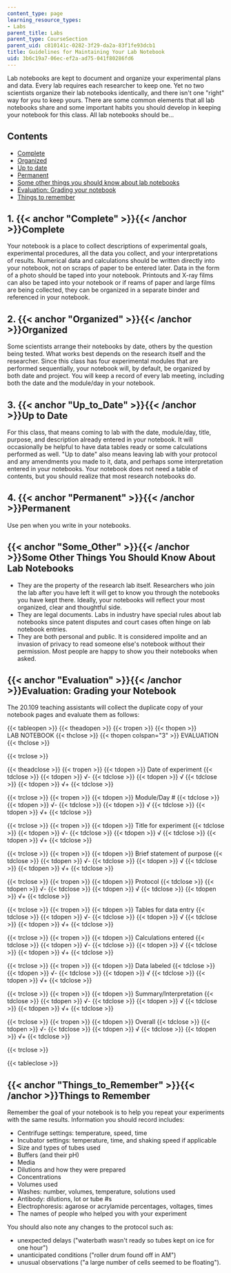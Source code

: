 ```yaml
---
content_type: page
learning_resource_types:
- Labs
parent_title: Labs
parent_type: CourseSection
parent_uid: c810141c-0282-3f29-da2a-83f1fe93dcb1
title: Guidelines for Maintaining Your Lab Notebook
uid: 3b6c19a7-06ec-ef2a-ad75-041f80286fd6
---
```


Lab notebooks are kept to document and organize your experimental plans and data. Every lab requires each researcher to keep one. Yet no two scientists organize their lab notebooks identically, and there isn't one "right" way for you to keep yours. There are some common elements that all lab notebooks share and some important habits you should develop in keeping your notebook for this class. All lab notebooks should be...

Contents
--------

*   [Complete](#Complete)
*   [Organized](#Organized)
*   [Up to date](#Up_to_Date)
*   [Permanent](#Permanent)
*   [Some other things you should know about lab notebooks](#Some_Other)
*   [Evaluation: Grading your notebook](#Evaluation)
*   [Things to remember](#Things_to_Remember)

1\. {{< anchor "Complete" >}}{{< /anchor >}}Complete
----------------------------------------------------

Your notebook is a place to collect descriptions of experimental goals, experimental procedures, all the data you collect, and your interpretations of results. Numerical data and calculations should be written directly into your notebook, not on scraps of paper to be entered later. Data in the form of a photo should be taped into your notebook. Printouts and X-ray films can also be taped into your notebook or if reams of paper and large films are being collected, they can be organized in a separate binder and referenced in your notebook.

2\. {{< anchor "Organized" >}}{{< /anchor >}}Organized
------------------------------------------------------

Some scientists arrange their notebooks by date, others by the question being tested. What works best depends on the research itself and the researcher. Since this class has four experimental modules that are performed sequentially, your notebook will, by default, be organized by both date and project. You will keep a record of every lab meeting, including both the date and the module/day in your notebook.

3\. {{< anchor "Up_to_Date" >}}{{< /anchor >}}Up to Date
--------------------------------------------------------

For this class, that means coming to lab with the date, module/day, title, purpose, and description already entered in your notebook. It will occasionally be helpful to have data tables ready or some calculations performed as well. "Up to date" also means leaving lab with your protocol and any amendments you made to it, data, and perhaps some interpretation entered in your notebooks. Your notebook does not need a table of contents, but you should realize that most research notebooks do.

4\. {{< anchor "Permanent" >}}{{< /anchor >}}Permanent
------------------------------------------------------

Use pen when you write in your notebooks.

{{< anchor "Some_Other" >}}{{< /anchor >}}Some Other Things You Should Know About Lab Notebooks
-----------------------------------------------------------------------------------------------

*   They are the property of the research lab itself. Researchers who join the lab after you have left it will get to know you through the notebooks you have kept there. Ideally, your notebooks will reflect your most organized, clear and thoughtful side.
*   They are legal documents. Labs in industry have special rules about lab notebooks since patent disputes and court cases often hinge on lab notebook entries.
*   They are both personal and public. It is considered impolite and an invasion of privacy to read someone else's notebook without their permission. Most people are happy to show you their notebooks when asked.

{{< anchor "Evaluation" >}}{{< /anchor >}}Evaluation: Grading your Notebook
---------------------------------------------------------------------------

The 20.109 teaching assistants will collect the duplicate copy of your notebook pages and evaluate them as follows:

{{< tableopen >}}
{{< theadopen >}}
{{< tropen >}}
{{< thopen >}}
LAB NOTEBOOK
{{< thclose >}}
{{< thopen colspan="3" >}}
EVALUATION
{{< thclose >}}

{{< trclose >}}

{{< theadclose >}}
{{< tropen >}}
{{< tdopen >}}
Date of experiment
{{< tdclose >}}
{{< tdopen >}}
√-
{{< tdclose >}}
{{< tdopen >}}
√
{{< tdclose >}}
{{< tdopen >}}
√+
{{< tdclose >}}

{{< trclose >}}
{{< tropen >}}
{{< tdopen >}}
Module/Day #
{{< tdclose >}}
{{< tdopen >}}
√-
{{< tdclose >}}
{{< tdopen >}}
√
{{< tdclose >}}
{{< tdopen >}}
√+
{{< tdclose >}}

{{< trclose >}}
{{< tropen >}}
{{< tdopen >}}
Title for experiment
{{< tdclose >}}
{{< tdopen >}}
√-
{{< tdclose >}}
{{< tdopen >}}
√
{{< tdclose >}}
{{< tdopen >}}
√+
{{< tdclose >}}

{{< trclose >}}
{{< tropen >}}
{{< tdopen >}}
Brief statement of purpose
{{< tdclose >}}
{{< tdopen >}}
√-
{{< tdclose >}}
{{< tdopen >}}
√
{{< tdclose >}}
{{< tdopen >}}
√+
{{< tdclose >}}

{{< trclose >}}
{{< tropen >}}
{{< tdopen >}}
Protocol
{{< tdclose >}}
{{< tdopen >}}
√-
{{< tdclose >}}
{{< tdopen >}}
√
{{< tdclose >}}
{{< tdopen >}}
√+
{{< tdclose >}}

{{< trclose >}}
{{< tropen >}}
{{< tdopen >}}
Tables for data entry
{{< tdclose >}}
{{< tdopen >}}
√-
{{< tdclose >}}
{{< tdopen >}}
√
{{< tdclose >}}
{{< tdopen >}}
√+
{{< tdclose >}}

{{< trclose >}}
{{< tropen >}}
{{< tdopen >}}
Calculations entered
{{< tdclose >}}
{{< tdopen >}}
√-
{{< tdclose >}}
{{< tdopen >}}
√
{{< tdclose >}}
{{< tdopen >}}
√+
{{< tdclose >}}

{{< trclose >}}
{{< tropen >}}
{{< tdopen >}}
Data labeled
{{< tdclose >}}
{{< tdopen >}}
√-
{{< tdclose >}}
{{< tdopen >}}
√
{{< tdclose >}}
{{< tdopen >}}
√+
{{< tdclose >}}

{{< trclose >}}
{{< tropen >}}
{{< tdopen >}}
Summary/Interpretation
{{< tdclose >}}
{{< tdopen >}}
√-
{{< tdclose >}}
{{< tdopen >}}
√
{{< tdclose >}}
{{< tdopen >}}
√+
{{< tdclose >}}

{{< trclose >}}
{{< tropen >}}
{{< tdopen >}}
Overall
{{< tdclose >}}
{{< tdopen >}}
√-
{{< tdclose >}}
{{< tdopen >}}
√
{{< tdclose >}}
{{< tdopen >}}
√+
{{< tdclose >}}

{{< trclose >}}

{{< tableclose >}}

{{< anchor "Things_to_Remember" >}}{{< /anchor >}}Things to Remember
--------------------------------------------------------------------

Remember the goal of your notebook is to help you repeat your experiments with the same results. Information you should record includes:

*   Centrifuge settings: temperature, speed, time
*   Incubator settings: temperature, time, and shaking speed if applicable
*   Size and types of tubes used
*   Buffers (and their pH)
*   Media
*   Dilutions and how they were prepared
*   Concentrations
*   Volumes used
*   Washes: number, volumes, temperature, solutions used
*   Antibody: dilutions, lot or tube #s
*   Electrophoresis: agarose or acrylamide percentages, voltages, times
*   The names of people who helped you with your experiment

You should also note any changes to the protocol such as:

*   unexpected delays ("waterbath wasn't ready so tubes kept on ice for one hour")
*   unanticipated conditions ("roller drum found off in AM")
*   unusual observations ("a large number of cells seemed to be floating").